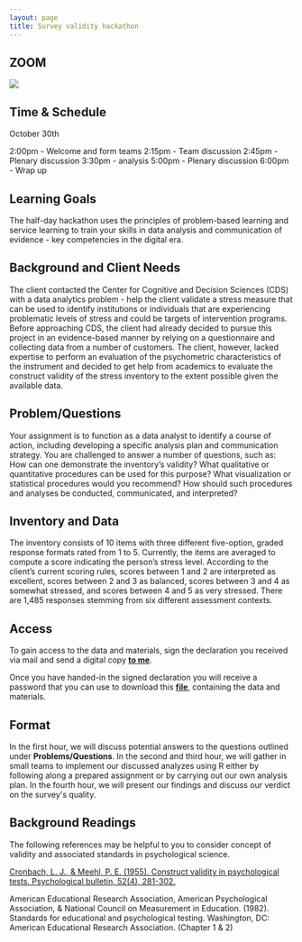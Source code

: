 ```yaml
---
layout: page
title: Survey validity hackathon
---
```



## ZOOM

<a href="https://unibas.zoom.us/j/99259934260"><img src="https://dwulff.github.io/Rationality_2020Autumn/assets/img/zoom.png"></a>

## Time & Schedule

October 30th

2:00pm - Welcome and form teams
2:15pm - Team discussion
2:45pm - Plenary discussion
3:30pm - analysis
5:00pm - Plenary discussion
6:00pm - Wrap up


## Learning Goals
The half-day hackathon uses the principles of problem-based learning and service learning to train your skills in data analysis and communication of evidence - key competencies in the digital era.

## Background and Client Needs
The client contacted the Center for Cognitive and Decision Sciences (CDS) with a data analytics problem - help the client validate a stress measure that can be used to identify institutions or individuals that are experiencing problematic levels of stress and could be targets of intervention programs. Before approaching CDS, the client had already decided to pursue this project in an evidence-based manner by relying on a questionnaire and collecting data from a number of customers. The client, however, lacked expertise to perform an evaluation of the psychometric characteristics of the instrument and decided to get help from academics to evaluate the construct validity of the stress inventory to the extent possible given the available data.

## Problem/Questions
Your assignment is to function as a data analyst to identify a course of action, including developing a specific analysis plan and communication strategy. You are challenged to answer a number of questions, such as: How can one demonstrate the inventory’s validity? What qualitative or quantitative procedures can be used for this purpose? What visualization or statistical procedures would you recommend? How should such procedures and analyses be conducted, communicated, and interpreted?

## Inventory and Data
The inventory consists of 10 items with three different five-option, graded response formats rated from 1 to 5. Currently, the items are averaged to compute a score indicating the person’s stress level. According to the client’s current scoring rules, scores between 1 and 2 are interpreted as excellent, scores between 2 and 3 as balanced, scores between 3 and 4 as somewhat stressed, and scores between 4 and 5 as very stressed. There are 1,485 responses stemming from six different assessment contexts.

## Access

To gain access to the data and materials, sign the declaration you received via mail and send a digital copy <a href="mailto:dirk.wulff@unibas.ch?subject=declaration"><b>to me</b></a>.

Once you have handed-in the signed declaration you will receive a password that you can use to download this <a href="https://www.dropbox.com/sh/nazry94v600x8jb/AADCKjP9xpQu7k0KcrJ66-Jca?dl=0"><b>file</b></a>, containing the data and materials.

## Format

In the first hour, we will discuss potential answers to the questions outlined under **Problems/Questions**. In the second and third hour, we will gather in small teams to implement our discussed analyzes using R either by following along a prepared assignment or by carrying out our own analysis plan. In the fourth hour, we will present our findings and discuss our verdict on the survey's quality.    

## Background Readings
The following references may be helpful to you to consider concept of validity and associated standards in psychological science.

<a href="http://www.sfu.ca/~palys/Cronbach&Meehl-1955-ConstructValidityInPsychologicalTests.pdf">Cronbach, L. J., & Meehl, P. E. (1955). Construct validity in psychological tests. Psychological bulletin, 52(4), 281-302.</a>

American Educational Research Association, American Psychological Association, & National Council on Measurement in Education. (1982). Standards for educational and psychological testing. Washington, DC: American Educational Research Association. (Chapter 1 & 2)
